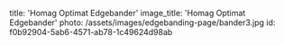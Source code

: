 title: 'Homag Optimat Edgebander'
image_title: 'Homag Optimat Edgebander'
photo: /assets/images/edgebanding-page/bander3.jpg
id: f0b92904-5ab6-4571-ab78-1c49624d98ab
